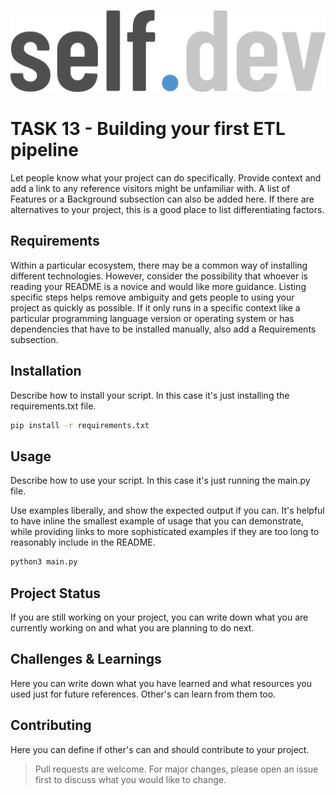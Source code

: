 ![selfdev logo](../../selfdev_logo.png)
# **__TASK 13__**  - **Building your first ETL pipeline**
Let people know what your project can do specifically. Provide context and add a link to any reference visitors might be unfamiliar with. A list of Features or a Background subsection can also be added here. If there are alternatives to your project, this is a good place to list differentiating factors.


## Requirements
Within a particular ecosystem, there may be a common way of installing different technologies. 
However, consider the possibility that whoever is reading your README is a novice and would like more guidance. Listing specific steps helps remove ambiguity and gets people to using your project as quickly as possible. If it only runs in a specific context like a particular programming language version or operating system or has dependencies that have to be installed manually, also add a Requirements subsection.


## Installation
Describe how to install your script. In this case it's just installing the requirements.txt file.

```bash
pip install -r requirements.txt
```

## Usage
Describe how to use your script. In this case it's just running the main.py file.

Use examples liberally, and show the expected output if you can. It's helpful to have inline the smallest example of usage that you can demonstrate, while providing links to more sophisticated examples if they are too long to reasonably include in the README.
```bash
python3 main.py
```


## Project Status
If you are still working on your project, you can write down what you are currently working on and what you are planning to do next.


## Challenges & Learnings
Here you can write down what you have learned and what resources you used just for future references.
Other's can learn from them too.


## Contributing
Here you can define if other's can and should contribute to your project.
>Pull requests are welcome.
For major changes, please open an issue first to discuss what you would like to change.
